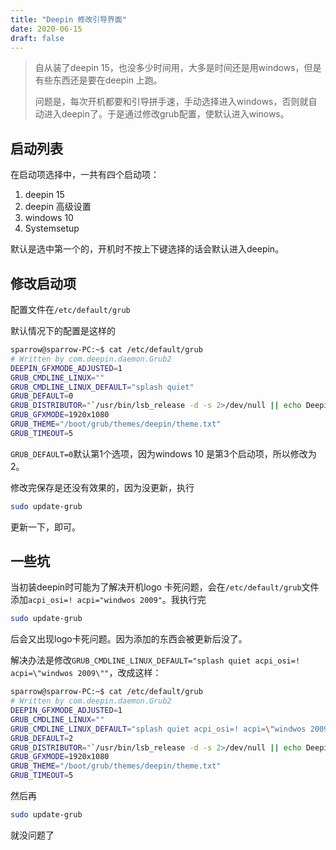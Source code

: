 ```yaml
---
title: "Deepin 修改引导界面"
date: 2020-06-15
draft: false 
---
```


> 自从装了deepin 15，也没多少时间用，大多是时间还是用windows，但是有些东西还是要在deepin 上跑。
>
> 问题是，每次开机都要和引导拼手速，手动选择进入windows，否则就自动进入deepin了。于是通过修改grub配置，使默认进入winows。

## 启动列表

在启动项选择中，一共有四个启动项：

1. deepin 15
2. deepin 高级设置
3. windows 10
4. Systemsetup

默认是选中第一个的，开机时不按上下键选择的话会默认进入deepin。

## 修改启动项

配置文件在`/etc/default/grub`

默认情况下的配置是这样的

```bash
sparrow@sparrow-PC:~$ cat /etc/default/grub
# Written by com.deepin.daemon.Grub2
DEEPIN_GFXMODE_ADJUSTED=1
GRUB_CMDLINE_LINUX=""
GRUB_CMDLINE_LINUX_DEFAULT="splash quiet"
GRUB_DEFAULT=0
GRUB_DISTRIBUTOR="`/usr/bin/lsb_release -d -s 2>/dev/null || echo Deepin`"
GRUB_GFXMODE=1920x1080
GRUB_THEME="/boot/grub/themes/deepin/theme.txt"
GRUB_TIMEOUT=5

```

`GRUB_DEFAULT=0`默认第1个选项，因为windows 10 是第3个启动项，所以修改为2。

修改完保存是还没有效果的，因为没更新，执行

```bash
sudo update-grub
```

更新一下，即可。

## 一些坑

当初装deepin时可能为了解决开机logo 卡死问题，会在`/etc/default/grub`文件添加`acpi_osi=! acpi="windwos 2009"`。我执行完

```bash
sudo update-grub
```

后会又出现logo卡死问题。因为添加的东西会被更新后没了。

解决办法是修改`GRUB_CMDLINE_LINUX_DEFAULT="splash quiet acpi_osi=! acpi=\"windwos 2009\""`，改成这样：

```bash
sparrow@sparrow-PC:~$ cat /etc/default/grub
# Written by com.deepin.daemon.Grub2
DEEPIN_GFXMODE_ADJUSTED=1
GRUB_CMDLINE_LINUX=""
GRUB_CMDLINE_LINUX_DEFAULT="splash quiet acpi_osi=! acpi=\"windwos 2009\""
GRUB_DEFAULT=2
GRUB_DISTRIBUTOR="`/usr/bin/lsb_release -d -s 2>/dev/null || echo Deepin`"
GRUB_GFXMODE=1920x1080
GRUB_THEME="/boot/grub/themes/deepin/theme.txt"
GRUB_TIMEOUT=5

```

然后再

```bash
sudo update-grub
```

就没问题了


